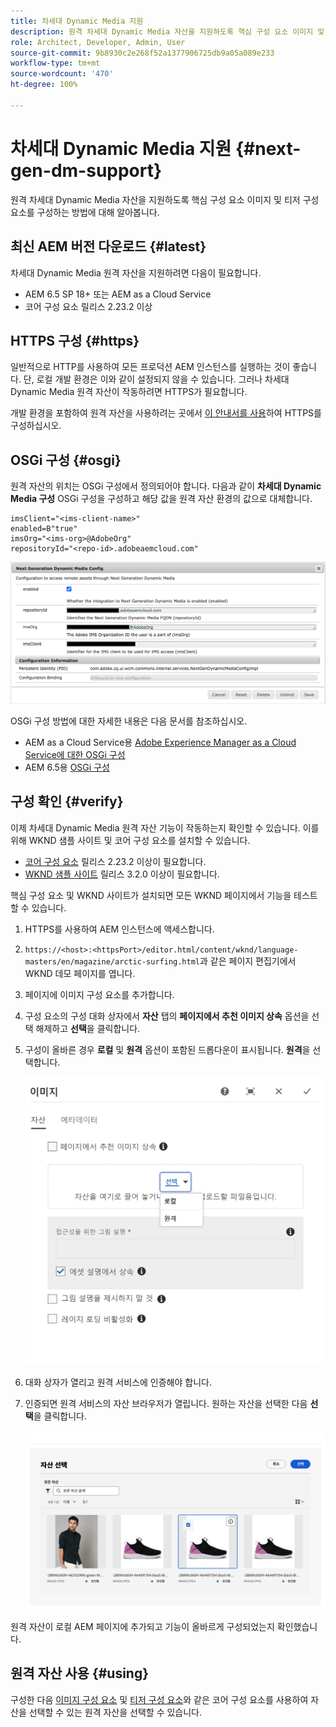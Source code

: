 ```yaml
---
title: 차세대 Dynamic Media 지원
description: 원격 차세대 Dynamic Media 자산을 지원하도록 핵심 구성 요소 이미지 및 티저 구성 요소를 구성하는 방법에 대해 알아봅니다.
role: Architect, Developer, Admin, User
source-git-commit: 9b8930c2e268f52a1377906725db9a05a089e233
workflow-type: tm+mt
source-wordcount: '470'
ht-degree: 100%

---
```



# 차세대 Dynamic Media 지원 {#next-gen-dm-support}

원격 차세대 Dynamic Media 자산을 지원하도록 핵심 구성 요소 이미지 및 티저 구성 요소를 구성하는 방법에 대해 알아봅니다.

## 최신 AEM 버전 다운로드 {#latest}

차세대 Dynamic Media 원격 자산을 지원하려면 다음이 필요합니다.

* AEM 6.5 SP 18+ 또는 AEM as a Cloud Service
* 코어 구성 요소 릴리스 2.23.2 이상

## HTTPS 구성 {#https}

일반적으로 HTTP를 사용하여 모든 프로덕션 AEM 인스턴스를 실행하는 것이 좋습니다. 단, 로컬 개발 환경은 이와 같이 설정되지 않을 수 있습니다. 그러나 차세대 Dynamic Media 원격 자산이 작동하려면 HTTPS가 필요합니다.

개발 환경을 포함하여 원격 자산을 사용하려는 곳에서 [이 안내서를 사용](https://experienceleague.adobe.com/docs/experience-manager-learn/foundation/security/use-the-ssl-wizard.html)하여 HTTPS를 구성하십시오.

## OSGi 구성 {#osgi}

원격 자산의 위치는 OSGi 구성에서 정의되어야 합니다. 다음과 같이 **차세대 Dynamic Media 구성** OSGi 구성을 구성하고 해당 값을 원격 자산 환경의 값으로 대체합니다.

```text
imsClient="<ims-client-name>"
enabled=B"true"
imsOrg="<ims-org>@AdobeOrg"
repositoryId="<repo-id>.adobeaemcloud.com"
```

![차세대 Dynamic Media 구성 OSGi 구성 창](/help/assets/remote-assets-osgi.png)

OSGi 구성 방법에 대한 자세한 내용은 다음 문서를 참조하십시오.

* AEM as a Cloud Service용 [Adobe Experience Manager as a Cloud Service에 대한 OSGi 구성](https://experienceleague.adobe.com/docs/experience-manager-cloud-service/content/implementing/deploying/configuring-osgi.html)
* AEM 6.5용 [OSGi 구성](https://experienceleague.adobe.com/docs/experience-manager-65/deploying/configuring/configuring-osgi.html)

## 구성 확인 {#verify}

이제 차세대 Dynamic Media 원격 자산 기능이 작동하는지 확인할 수 있습니다. 이를 위해 WKND 샘플 사이트 및 코어 구성 요소를 설치할 수 있습니다.

* [코어 구성 요소](https://github.com/adobe/aem-core-wcm-components/releases/download/core.wcm.components.reactor-2.23.2/core.wcm.components.all-2.23.2.zip) 릴리스 2.23.2 이상이 필요합니다.
* [WKND 샘플 사이트](https://github.com/adobe/aem-guides-wknd/releases/download/aem-guides-wknd-3.2.0/aem-guides-wknd.all-3.2.0-classic.zip) 릴리스 3.2.0 이상이 필요합니다.

핵심 구성 요소 및 WKND 사이트가 설치되면 모든 WKND 페이지에서 기능을 테스트할 수 있습니다.

1. HTTPS를 사용하여 AEM 인스턴스에 액세스합니다.

1. `https://<host>:<httpsPort>/editor.html/content/wknd/language-masters/en/magazine/arctic-surfing.html`과 같은 페이지 편집기에서 WKND 데모 페이지를 엽니다.

1. 페이지에 이미지 구성 요소를 추가합니다.

1. 구성 요소의 구성 대화 상자에서 **자산** 탭의 **페이지에서 추천 이미지 상속** 옵션을 선택 해제하고 **선택**&#x200B;을 클릭합니다.

1. 구성이 올바른 경우 **로컬** 및 **원격** 옵션이 포함된 드롭다운이 표시됩니다. **원격**&#x200B;을 선택합니다.

   ![이미지 선택을 위한 원격 및 로컬 선택 옵션](/help/assets/remote-asset-selection.png)

1. 대화 상자가 열리고 원격 서비스에 인증해야 합니다.

1. 인증되면 원격 서비스의 자산 브라우저가 열립니다. 원하는 자산을 선택한 다음 **선택**&#x200B;을 클릭합니다.

   ![원격 자산 선택](/help/assets/remote-asset-picker.png)

원격 자산이 로컬 AEM 페이지에 추가되고 기능이 올바르게 구성되었는지 확인했습니다.

## 원격 자산 사용 {#using}

구성한 다음 [이미지 구성 요소](/help/components/image.md) 및 [티저 구성 요소](/help/components/teaser.md)와 같은 코어 구성 요소를 사용하여 자산을 선택할 수 있는 원격 자산을 선택할 수 있습니다.
